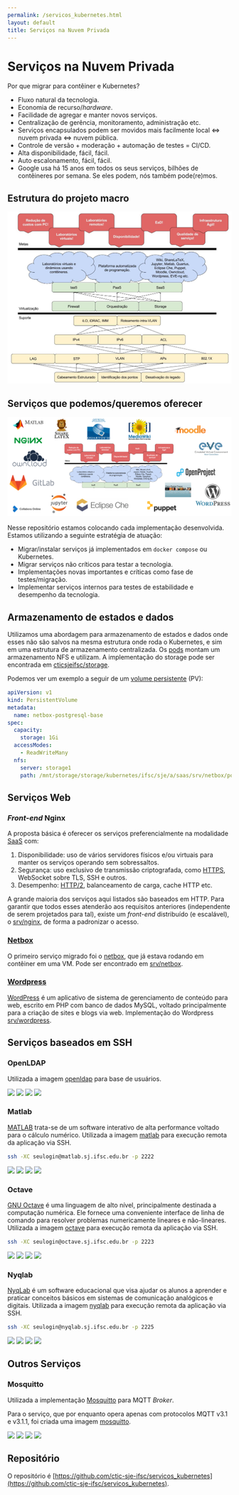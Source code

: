 ```yaml
---
permalink: /servicos_kubernetes.html
layout: default
title: Serviços na Nuvem Privada
---
```


# Serviços na Nuvem Privada

Por que migrar para contêiner e Kubernetes?

- Fluxo natural da tecnologia.
- Economia de recurso/_hardware_.
- Facilidade de agregar e manter novos serviços.
- Centralização de gerência, monitoramento, administração etc.
- Serviços encapsulados podem ser movidos mais facilmente
  local <=> nuvem privada <=> nuvem pública.
- Controle de versão + moderação + automação de testes = CI/CD.
- Alta disponibilidade, fácil, fácil.
- Auto escalonamento, fácil, fácil.
- Google usa há 15 anos em todos os seus serviços, bilhões de contêineres por
  semana. Se eles podem, nós também pode(re)mos.

## Estrutura do projeto macro

![Projeto Macro](/assets/img/projeto_macro_ctic.jpg)

## Serviços que podemos/queremos oferecer

![Projeto Macro](/assets/img/servicos_possiveis.png)

Nesse repositório estamos colocando cada implementação desenvolvida.
Estamos utilizando a seguinte estratégia de atuação:

- Migrar/instalar serviços já implementados em `docker compose` ou Kubernetes.
- Migrar serviços não críticos para testar a tecnologia.
- Implementações novas importantes e críticas como fase de testes/migração.
- Implementar serviços internos para testes de estabilidade e desempenho da
  tecnologia.

## Armazenamento de estados e dados

Utilizamos uma abordagem para armazenamento de estados e dados onde esses não
são salvos na mesma estrutura onde roda o Kubernetes, e sim em uma estrutura de
armazenamento centralizada. Os
[pods](https://kubernetes.io/docs/concepts/workloads/pods/pod/) montam um
armazenamento NFS e utilizam.
A implementação do storage pode ser encontrada em
[cticsjeifsc/storage](https://github.com/ctic-sje-ifsc/storage).

Podemos ver um exemplo a seguir de um
[volume persistente](https://kubernetes.io/docs/concepts/storage/persistent-volumes/)
(PV):

```yaml
apiVersion: v1
kind: PersistentVolume
metadata:
  name: netbox-postgresql-base
spec:
  capacity:
    storage: 1Gi
  accessModes:
    - ReadWriteMany
  nfs:
    server: storage1
    path: /mnt/storage/storage/kubernetes/ifsc/sje/a/saas/srv/netbox/postgresql/base
```

## Serviços Web

### _Front-end_ Nginx

A proposta básica é oferecer os serviços preferencialmente na modalidade
[SaaS](https://pt.wikipedia.org/wiki/Software_como_servi%C3%A7o) com:

1. Disponibilidade: uso de vários servidores físicos e/ou virtuais para manter
   os serviços operando sem sobressaltos.
1. Segurança: uso exclusivo de transmissão criptografada, como
   [HTTPS](https://www.ssllabs.com/ssltest/analyze.html?d=projetos.sj.ifsc.edu.br&latest),
   WebSocket sobre TLS, SSH e outros.
1. Desempenho: [HTTP/2](https://http2.github.io/), balanceamento de carga, cache
   HTTP etc.

A grande maioria dos serviços aqui listados são baseados em HTTP.
Para garantir que todos esses atenderão aos requisitos anteriores
(independente de serem projetados para tal), existe um _front-end_ distribuído
(e escalável), o
[srv/nginx](https://github.com/ctic-sje-ifsc/kubernetes/tree/master/srv/nginx),
de forma a padronizar o acesso.

### [Netbox](https://netbox.sj.ifsc.edu.br)

O primeiro serviço migrado foi o [netbox](https://netbox.sj.ifsc.edu.br/), que já estava rodando em contêiner em uma VM. Pode ser encontrado em [srv/netbox](https://github.com/ctic-sje-ifsc/kubernetes/tree/master/srv/netbox).

### [Wordpress](https://wordpress.sj.ifsc.edu.br)

[WordPress](https://br.wordpress.org) é um aplicativo de sistema de
gerenciamento de conteúdo para web, escrito em PHP com banco de dados MySQL,
voltado principalmente para a criação de sites e blogs via web. Implementação
do Wordpress
[srv/wordpress](https://github.com/ctic-sje-ifsc/kubernetes/tree/master/srv/wordpress).

## Serviços baseados em SSH

### OpenLDAP

Utilizada a imagem
[openldap](https://github.com/ctic-sje-ifsc/imagens/tree/master/openldap)
para base de usuários.

[![](https://images.microbadger.com/badges/image/cticsjeifsc/openldap.svg)](https://microbadger.com/images/cticsjeifsc/openldap "Get your own image badge on microbadger.com")
[![](https://images.microbadger.com/badges/version/cticsjeifsc/openldap.svg)](https://microbadger.com/images/cticsjeifsc/openldap "Get your own version badge on microbadger.com")
[![](https://images.microbadger.com/badges/commit/cticsjeifsc/openldap.svg)](https://microbadger.com/images/cticsjeifsc/openldap "Get your own commit badge on microbadger.com")
[![](https://images.microbadger.com/badges/license/cticsjeifsc/openldap.svg)](https://microbadger.com/images/cticsjeifsc/openldap "Get your own license badge on microbadger.com")

### Matlab

[MATLAB](https://www.mathworks.com/products/matlab.html) trata-se de um software interativo de alta performance voltado para o cálculo numérico.
Utilizada a imagem
[matlab](https://github.com/ctic-sje-ifsc/imagens/tree/master/matlab)
para execução remota da aplicação via SSH.

```sh
ssh -XC seulogin@matlab.sj.ifsc.edu.br -p 2222
```

[![](https://images.microbadger.com/badges/image/cticsjeifsc/matlab.svg)](https://microbadger.com/images/cticsjeifsc/matlab "Get your own image badge on microbadger.com")
[![](https://images.microbadger.com/badges/version/cticsjeifsc/matlab.svg)](https://microbadger.com/images/cticsjeifsc/matlab "Get your own version badge on microbadger.com")
[![](https://images.microbadger.com/badges/commit/cticsjeifsc/matlab.svg)](https://microbadger.com/images/cticsjeifsc/matlab "Get your own commit badge on microbadger.com")
[![](https://images.microbadger.com/badges/license/cticsjeifsc/matlab.svg)](https://microbadger.com/images/cticsjeifsc/matlab "Get your own license badge on microbadger.com")

### Octave

[GNU Octave](https://www.gnu.org) é uma linguagem de alto nível, principalmente destinada a computação numérica. Ele fornece uma conveniente interface de linha de comando para resolver problemas numericamente lineares e não-lineares.
Utilizada a imagem
[octave](https://github.com/ctic-sje-ifsc/imagens/tree/master/octave)
para execução remota da aplicação via SSH.

```sh
ssh -XC seulogin@octave.sj.ifsc.edu.br -p 2223
```

[![](https://images.microbadger.com/badges/image/cticsjeifsc/octave.svg)](https://microbadger.com/images/cticsjeifsc/octave "Get your own image badge on microbadger.com")
[![](https://images.microbadger.com/badges/version/cticsjeifsc/octave.svg)](https://microbadger.com/images/cticsjeifsc/octave "Get your own version badge on microbadger.com")
[![](https://images.microbadger.com/badges/commit/cticsjeifsc/octave.svg)](https://microbadger.com/images/cticsjeifsc/octave "Get your own commit badge on microbadger.com")
[![](https://images.microbadger.com/badges/license/cticsjeifsc/octave.svg)](https://microbadger.com/images/cticsjeifsc/octave "Get your own license badge on microbadger.com")

### Nyqlab

[NyqLab](https://github.com/rwnobrega/nyqlab) é um software educacional que visa ajudar os alunos a aprender e praticar conceitos básicos em sistemas de comunicação analógicos e digitais.
Utilizada a imagem
[nyqlab](https://github.com/ctic-sje-ifsc/imagens/tree/master/nyqlab)
para execução remota da aplicação via SSH.

```sh
ssh -XC seulogin@nyqlab.sj.ifsc.edu.br -p 2225
```

[![](https://images.microbadger.com/badges/image/cticsjeifsc/nyqlab.svg)](https://microbadger.com/images/cticsjeifsc/nyqlab "Get your own image badge on microbadger.com")
[![](https://images.microbadger.com/badges/version/cticsjeifsc/nyqlab.svg)](https://microbadger.com/images/cticsjeifsc/nyqlab "Get your own version badge on microbadger.com")
[![](https://images.microbadger.com/badges/commit/cticsjeifsc/nyqlab.svg)](https://microbadger.com/images/cticsjeifsc/nyqlab "Get your own commit badge on microbadger.com")
[![](https://images.microbadger.com/badges/license/cticsjeifsc/nyqlab.svg)](https://microbadger.com/images/cticsjeifsc/nyqlab "Get your own license badge on microbadger.com")

## Outros Serviços

### Mosquitto

Utilizada a implementação [Mosquitto](https://mosquitto.org/) para MQTT _Broker_.

Para o serviço, que por enquanto opera apenas com protocolos MQTT v3.1 e v3.1.1,
foi criada uma imagem
[mosquitto](https://github.com/ctic-sje-ifsc/imagens/tree/master/mosquitto).

[![](https://images.microbadger.com/badges/image/cticsjeifsc/mosquitto.svg)](https://microbadger.com/images/cticsjeifsc/mosquitto "Get your own image badge on microbadger.com")
[![](https://images.microbadger.com/badges/version/cticsjeifsc/mosquitto.svg)](https://microbadger.com/images/cticsjeifsc/mosquitto "Get your own version badge on microbadger.com")
[![](https://images.microbadger.com/badges/commit/cticsjeifsc/mosquitto.svg)](https://microbadger.com/images/cticsjeifsc/mosquitto "Get your own commit badge on microbadger.com")
[![](https://images.microbadger.com/badges/license/cticsjeifsc/mosquitto.svg)](https://microbadger.com/images/cticsjeifsc/mosquitto "Get your own license badge on microbadger.com")

## Repositório

O repositório é [https://github.com/ctic-sje-ifsc/servicos_kubernetes](https://github.com/ctic-sje-ifsc/servicos_kubernetes).
